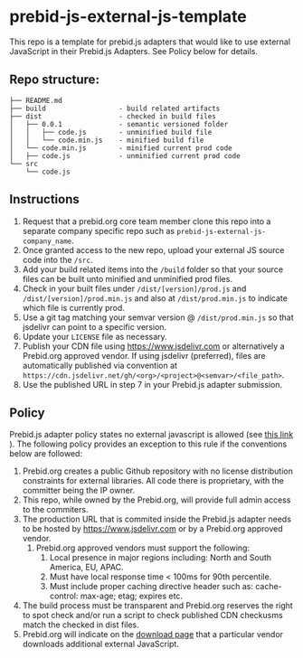 # prebid-js-external-js-template

This repo is a template for prebid.js adapters that would like to use external JavaScript in their Prebid.js Adapters. See Policy below for details. 

## Repo structure:

```
├── README.md
├── build                  - build related artifacts
├── dist                   - checked in build files
│   ├── 0.0.1              - semantic versioned folder
│   │   ├── code.js        - unminified build file
│   │   └── code.min.js    - minified build file
│   └── code.min.js        - minified current prod code
│   ├── code.js            - unminified current prod code
└── src
    └── code.js
```

## Instructions

 1. Request that a prebid.org core team member clone this repo into a separate company specific repo such as `prebid-js-external-js-company_name`.
 1. Once granted access to the new repo, upload your external JS source code into the `/src`.
 1. Add your build related items into the `/build` folder so that your source files can be built unto minified and unminified prod files.
 1. Check in your built files under `/dist/[version]/prod.js` and `/dist/[version]/prod.min.js` and also at `/dist/prod.min.js` to indicate which file is currently prod.
 1. Use a git tag matching your semvar version @ `/dist/prod.min.js` so that jsdelivr can point to a specific version. 
 1. Update your `LICENSE` file as necessary.
 1. Publish your CDN file using https://www.jsdelivr.com or alternatively a Prebid.org approved vendor. If using jsdelivr (preferred), files are automatically published via convention at `https://cdn.jsdelivr.net/gh/<org>/<project>@<semvar>/<file_path>`. 
 1. Use the published URL in step 7 in your Prebid.js adapter submission. 

## Policy

Prebid.js adapter policy states no external javascript is allowed (see [this link](http://prebid.org/dev-docs/bidder-adaptor.html#bidder-adaptor-Required-Adapter-Conventions) ). The following policy provides an exception to this rule if the conventions below are followed:

1. Prebid.org creates a public Github repository with no license distribution constraints for external libraries. All code there is proprietary, with the committer being the IP owner.
1. This repo, while owned by the Prebid.org, will provide full admin access to the commiters.
1. The production URL that is commited inside the Prebid.js adapter needs to be hosted by https://www.jsdelivr.com or by a Prebid.org approved vendor.
    1. Prebid.org approved vendors must support the following:
        1. Local presence in major regions including: North and South America, EU, APAC.
        1. Must have local response time < 100ms for 90th percentile. 
        1. Must include proper caching directive header such as: cache-control: max-age; etag; expires etc.
1. The build process must be transparent and Prebid.org reserves the right to spot check and/or run a script to check published CDN checkusms match the checked in dist files.
1. Prebid.org will indicate on the [download page](http://prebid.org/download.html) that a particular vendor downloads additional external JavaScript. 
